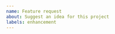 ```yaml
---
name: Feature request
about: Suggest an idea for this project
labels: enhancement
---
```


<!-- ⚠️⚠️ Do Not Delete This! feature_request_template ⚠️⚠️ -->
<!-- Please search existing issues to avoid creating duplicates. -->

<!-- Describe the feature you'd like. -->
